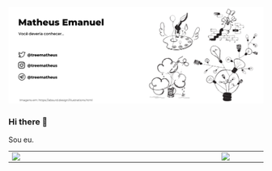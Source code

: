 ![alt text](https://github.com/math77/math77/blob/main/Github%20profile.png)


### Hi there 👋

Sou eu.

<center>
<table>
    <tr>
        <td><img width="400px" align="left" src="https://github-readme-stats.vercel.app/api/top-langs/?username=math77&hide=html&layout=compact&theme=buefy" /></td>
        <td><img width="495px" align="left" src="https://github-readme-stats.vercel.app/api?username=math77&theme=buefy"/></td>
    </tr>   
</table>
</center>
